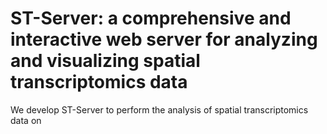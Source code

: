 # ST-Server: a comprehensive and interactive web server for analyzing and visualizing spatial transcriptomics data <br>

We develop ST-Server to perform the analysis of spatial transcriptomics data on

